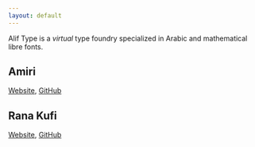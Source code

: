 ```yaml
---
layout: default
---
```


Alif Type is a _virtual_ type foundry specialized in Arabic and mathematical
libre fonts.

Amiri
-----
[Website](amirifont.org), [GitHub](https://github.com/alif-type/amiri)

Rana Kufi
---------
[Website](/rana-kufi), [GitHub](https://github.com/alif-type/rana-kufi)
